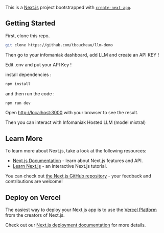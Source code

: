 This is a [Next.js](https://nextjs.org/) project bootstrapped with [`create-next-app`](https://github.com/vercel/next.js/tree/canary/packages/create-next-app).

## Getting Started

First, clone this repo.

```bash
git clone https://github.com/tboucheau/llm-demo
```
Then go to your infomaniak dashboard, add LLM and create an API KEY !

Edit .env and put your API Key !

install dependencies :

```bash
npm install
```

and then run the code :

```bash
npm run dev
```

Open [http://localhost:3000](http://localhost:3000) with your browser to see the result.

Then you can interact with Infomaniak Hosted LLM (model mixtral)

## Learn More

To learn more about Next.js, take a look at the following resources:

- [Next.js Documentation](https://nextjs.org/docs) - learn about Next.js features and API.
- [Learn Next.js](https://nextjs.org/learn) - an interactive Next.js tutorial.

You can check out [the Next.js GitHub repository](https://github.com/vercel/next.js/) - your feedback and contributions are welcome!

## Deploy on Vercel

The easiest way to deploy your Next.js app is to use the [Vercel Platform](https://vercel.com/new?utm_medium=default-template&filter=next.js&utm_source=create-next-app&utm_campaign=create-next-app-readme) from the creators of Next.js.

Check out our [Next.js deployment documentation](https://nextjs.org/docs/deployment) for more details.
